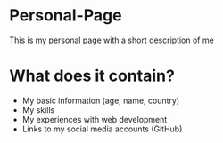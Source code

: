 # Personal-Page
This is my personal page with a short description of me

# What does it contain?
- My basic information (age, name, country)
- My skills
- My experiences with web development
- Links to my social media accounts (GitHub)